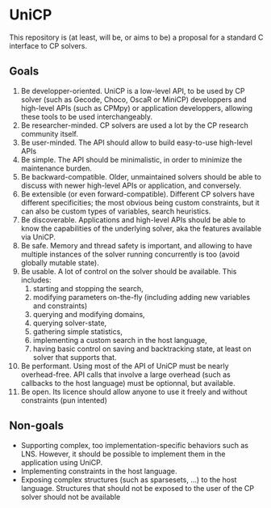 # UniCP

This repository is (at least, will be, or aims to be) a proposal for a standard C interface to CP solvers. 

## Goals

1. Be developper-oriented. UniCP is a low-level API, to be used by CP solver (such as Gecode, Choco, OscaR or MiniCP) developpers and high-level APIs (such as CPMpy) or application developpers, allowing these tools to be used interchangeably.
2. Be researcher-minded. CP solvers are used a lot by the CP research community itself.
3. Be user-minded. The API should allow to build easy-to-use high-level APIs 
4. Be simple. The API should be minimalistic, in order to minimize the maintenance burden.
5. Be backward-compatible. Older, unmaintained solvers should be able to discuss with newer high-level APIs or application, and conversely.
6. Be extensible (or even forward-compatible). Different CP solvers have different specificities; the most obvious being custom constraints, but it can also be custom types of variables, search heuristics.
7. Be discoverable. Applications and high-level APIs should be able to know the capabilities of the underlying solver, aka the features available via UniCP.
8. Be safe. Memory and thread safety is important, and allowing to have multiple instances of the solver running concurrently is too (avoid globally mutable state).
9. Be usable. A lot of control on the solver should be available. This includes:
   1. starting and stopping the search,
   2. modifying parameters on-the-fly (including adding new variables and constraints)
   3. querying and modifying domains, 
   4. querying solver-state, 
   5. gathering simple statistics, 
   6. implementing a custom search in the host language,
   7. having basic control on saving and backtracking state, at least on solver that supports that.
10. Be performant. Using most of the API of UniCP must be nearly overhead-free. API calls that involve a large overhead (such as callbacks to the host language) must be optionnal, but available.
11. Be open. Its licence should allow anyone to use it freely and without constraints (pun intented)

## Non-goals

- Supporting complex, too implementation-specific behaviors such as LNS. However, it should be possible to implement them in the application using UniCP.
- Implementing constraints in the host language.
- Exposing complex structures (such as sparsesets, ...) to the host language. Structures that should not be exposed to the user of the CP solver should not be available 
